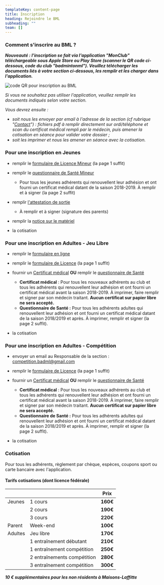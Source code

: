 ```yaml
---
templateKey: content-page
title: Inscription
heading: Rejoindre le BML
subheading: ""
team: []
---
```

### Comment s'inscrire au BML ?

***Nouveauté : l'inscription se fait via l'application "MonClub" téléchargeable sous Apple Store ou Play Store (scanner le QR code ci-dessous, code du club "badmintonml"). Veuillez télécharger les documents liés à votre section ci-dessous, les remplir et les charger dans l'application.***

![code QR pour inscription au BML](/assets/qr-bml.png "Code QR pour inscription au BML")

*Si vous ne souhaitez pas utiliser l'application, veuillez remplir les documents indiqués selon votre section.*

*Vous devrez ensuite :*

* *soit nous les envoyer par email à l'adresse de la section (cf rubrique "[Contact](/contact)") : fichiers pdf à remplir directement sur ordi/téléphone et scan du certificat médical rempli par le médecin, puis amener la cotisation en séance pour valider votre dossier ;*
* *soit les imprimer et nous les amener en séance avec la cotisation.*

### Pour une inscription en Jeunes

* remplir le [formulaire de Licence Mineur](/assets/ffbad_-_mineurs_formulaire_licence_saisonniere_2021-2022.pdf) (la page 1 suffit)
* remplir le [questionnaire de Santé Mineur](/assets/ffbad_-_mineurs_questionnaire_sante.pdf)

  * Pour tous les jeunes adhérents qui renouvellent leur adhésion et ont fourni un certificat médical datant de la saison 2018-2019. À remplir et à signer (la page 2 suffit)
* remplir [l'attestation de sortie](/assets/sortie-seances-jeunes.pdf)

  * À remplir et à signer (signature des parents)
* remplir la [notice sur le matériel](/assets/materiels-jeunes.pdf)
* la cotisation

### Pour une inscription en Adultes - Jeu Libre

* remplir le [formulaire en ligne](https://forms.gle/DWUKRwiG4UhJjWmEA)
* remplir le [formulaire de Licence](/assets/ffbad_-_adultes_formulaire_licence_saisonniere_2021-2022.pdf) (la page 1 suffit)
* fournir un [Certificat médical](/assets/ffbad_-_tous_certificat_medical_non_contre-indication.pdf) **OU** remplir le [questionnaire de Santé](/assets/ffbad_-_adultes_questionnaire_sante.pdf)

  * **Certificat médical** : Pour tous les nouveaux adhérents au club et tous les adhérents qui renouvellent leur adhésion et ont fourni un certificat médical avant la saison 2018-2019. À imprimer, faire remplir  et signer par son médecin traitant. **Aucun certificat sur papier libre ne sera accepté.**
  * **Questionnaire de Santé :** Pour tous les adhérents adultes qui renouvellent leur adhésion et ont fourni un certificat médical datant de la saison 2018/2019 et après. À imprimer, remplir et signer (la page 2 suffit).
* la cotisation

### Pour une inscription en Adultes - Compétition

* envoyer un email au Responsable de la section : [competition.badml@gmail.com](mailto:competition.badml@gmail.com)
* remplir le [formulaire de Licence](/assets/ffbad_-_adultes_formulaire_licence_saisonniere_2021-2022.pdf) (la page 1 suffit)
* fournir un [Certificat médical](/assets/ffbad_-_tous_certificat_medical_non_contre-indication.pdf) **OU** remplir le [questionnaire de Santé](/assets/ffbad_-_adultes_questionnaire_sante.pdf)

  * **Certificat médical** : Pour tous les nouveaux adhérents au club et tous les adhérents qui renouvellent leur adhésion et ont fourni un certificat médical avant la saison 2018-2019. À imprimer, faire remplir  et signer par son médecin traitant. **Aucun certificat sur papier libre ne sera accepté.**
  * **Questionnaire de Santé :** Pour tous les adhérents adultes qui renouvellent leur adhésion et ont fourni un certificat médical datant de la saison 2018/2019 et après. À imprimer, remplir et signer (la page 2 suffit).
* la cotisation

### Cotisation

Pour tous les adhérents, règlement par chèque, espèces, coupons sport ou carte bancaire avec l'application.

#### Tarifs cotisations (dont licence fédérale)

|         |                             | Prix     |
| ------- | --------------------------- | -------- |
| Jeunes  | 1 cours                     | **160€** |
|         | 2 cours                     | **190€** |
|         | 3 cours                     | **220€** |
| Parent  | Week-end                    | **100€** |
| Adultes | Jeu libre                   | **170€** |
|         | 1 entraînement débutant     | **210€** |
|         | 1 entraînement compétition  | **250€** |
|         | 2 entraînements compétition | **280€** |
|         | 3 entraînement compétition  | **300€** |

***10 € supplémentaires pour les non résidents à Maisons-Laffitte***